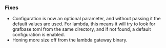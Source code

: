 ### Fixes

- Configuration is now an optional parameter, and without passing it the default values are used.
  For lambda, this means it will try to look for grafbase.toml from the same directory, and if not
  found, a default configuration is enabled.
- Honing more size off from the lambda gateway binary.
